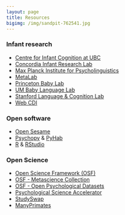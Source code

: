```yaml
---
layout: page
title: Resources
bigimg: /img/sandpit-762541.jpg
---
```

<!--
To-do:
- ask if anyone from MB wants to add their website
- add more resources

Obs.
Governing Board members' labs
Organized in alphabetical order
-->

### Infant research

* [Centre for Infant Cognition at UBC](https://cic.psych.ubc.ca/)
* [Concordia Infant Research Lab](http://infantresearch.ca/)
* [Max Planck Institute for Psycholinguistics](https://www.mpi.nl/)
* [MetaLab](http://metalab.stanford.edu)
* [Princeton Baby Lab](http://babylab.princeton.edu/)
* [UM Baby Language Lab](https://babylanguagelab.org/)
* [Stanford Language & Cognition Lab](http://langcog.stanford.edu/)
* [Web CDI](https://webcdi.stanford.edu/)

### Open software

* [Open Sesame](https://osdoc.cogsci.nl/)
* [Psychopy](https://www.psychopy.org/) & [PyHab](https://github.com/jfkominsky/PyHab/releases)
* [R](https://www.r-project.org/) & [RStudio](https://rstudio.com/)

### Open Science

* [Open Science Framework (OSF)](https://osf.io/)
* [OSF - Metascience Collection](https://osf.io/collections/metascience/discover)
* [OSF - Open Psychological Datasets](https://osf.io/th8ew/)
* [Psychological Science Accelerator](https://psysciacc.org/)
* [StudySwap](https://osf.io/meetings/StudySwap/)
* [ManyPrimates](https://manyprimates.github.io/)
